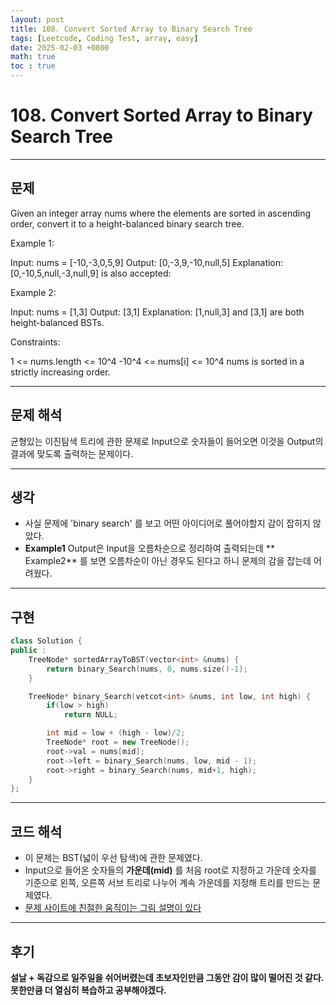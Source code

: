 ```yaml
---
layout: post
title: 108. Convert Sorted Array to Binary Search Tree
tags: [Leetcode, Coding Test, array, easy]
date: 2025-02-03 +0800
math: true
toc : true
---
```




# 108. Convert Sorted Array to Binary Search Tree


****


## 문제 

Given an integer array nums where the elements are sorted in ascending order, convert it to a height-balanced binary search tree.

 

Example 1:

Input: nums = [-10,-3,0,5,9]
Output: [0,-3,9,-10,null,5]
Explanation: [0,-10,5,null,-3,null,9] is also accepted:


Example 2:

Input: nums = [1,3]
Output: [3,1]
Explanation: [1,null,3] and [3,1] are both height-balanced BSTs.
 

Constraints:

1 <= nums.length <= 10^4
-10^4 <= nums[i] <= 10^4
nums is sorted in a strictly increasing order.



****


## 문제 해석

균형있는 이진탐색 트리에 관한 문제로 Input으로 숫자들이 들어오면 이것을 Output의 결과에 맞도록 출력하는 문제이다.


****


## 생각

- 사실 문제에 'binary search' 를 보고 어떤 아이디어로 풀어야할지 감이 잡히지 않았다.
- **Example1** Output은 Input을 오름차순으로 정리하여 출력되는데 ** Example2** 를 보면 오름차순이 아닌 경우도 된다고 하니 문제의 감을 잡는데 어려웠다.



****


## 구현

```cpp
class Solution {
public :
    TreeNode* sortedArrayToBST(vector<int> &nums) {
        return binary_Search(nums, 0, nums.size()-1);
    }

    TreeNode* binary_Search(vetcot<int> &nums, int low, int high) {
        if(low > high)
            return NULL;

        int mid = low + (high - low)/2;
        TreeNode* root = new TreeNode();
        root->val = nums[mid];
        root->left = binary_Search(nums, low, mid - 1);
        root->right = binary_Search(nums, mid+1, high);
    }
};
```


****



## 코드 해석
- 이 문제는 BST(넓이 우선 탐색)에 관한 문제였다.
- Input으로 들어온 숫자들의 **가운데(mid)** 를 처음 root로 지정하고 가운데 숫자를 기준으로 왼쪽, 오른쪽 서브 트리로 나누어 계속 가운데를 지정해 트리를 만드는 문제였다.
- [문제 사이트에 친절한 움직이는 그림 설명이 있다](https://leetcode.com/problems/convert-sorted-array-to-binary-search-tree/description/)



****

## 후기
**설날 + 독감으로 일주일을 쉬어버렸는데 초보자인만큼 그동안 감이 많이 떨어진 것 같다. 못한만큼 더 열심히 복습하고 공부해야겠다.**